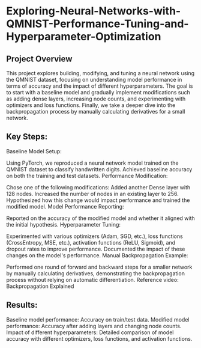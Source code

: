 # Exploring-Neural-Networks-with-QMNIST-Performance-Tuning-and-Hyperparameter-Optimization

## Project Overview
This project explores building, modifying, and tuning a neural network using the QMNIST dataset, focusing on understanding model performance in terms of accuracy and the impact of different hyperparameters. The goal is to start with a baseline model and gradually implement modifications such as adding dense layers, increasing node counts, and experimenting with optimizers and loss functions. Finally, we take a deeper dive into the backpropagation process by manually calculating derivatives for a small network.

## Key Steps:
Baseline Model Setup:

Using PyTorch, we reproduced a neural network model trained on the QMNIST dataset to classify handwritten digits.
Achieved baseline accuracy on both the training and test datasets.
Performance Modification:

Chose one of the following modifications:
Added another Dense layer with 128 nodes.
Increased the number of nodes in an existing layer to 256.
Hypothesized how this change would impact performance and trained the modified model.
Model Performance Reporting:

Reported on the accuracy of the modified model and whether it aligned with the initial hypothesis.
Hyperparameter Tuning:

Experimented with various optimizers (Adam, SGD, etc.), loss functions (CrossEntropy, MSE, etc.), activation functions (ReLU, Sigmoid), and dropout rates to improve performance.
Documented the impact of these changes on the model's performance.
Manual Backpropagation Example:

Performed one round of forward and backward steps for a smaller network by manually calculating derivatives, demonstrating the backpropagation process without relying on automatic differentiation.
Reference video: Backpropagation Explained
## Results:
Baseline model performance: Accuracy on train/test data.
Modified model performance: Accuracy after adding layers and changing node counts.
Impact of different hyperparameters: Detailed comparison of model accuracy with different optimizers, loss functions, and activation functions.
